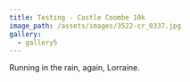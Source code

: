 ```yaml
---
title: Testing - Castle Coombe 10k
image_path: /assets/images/3522-cr_0337.jpg
gallery:
  - gallery5
---
```



Running in the rain, again, Lorraine.